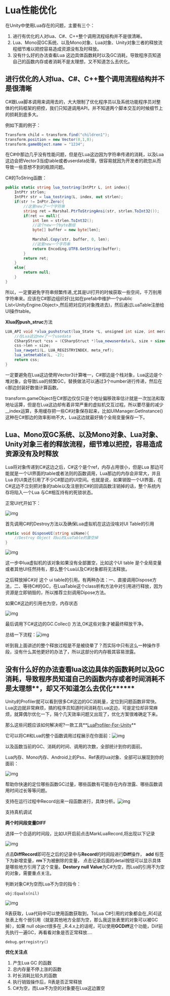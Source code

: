 # Lua性能优化

在Unity中使用Lua存在的问题，主要有三个：

1. 进行有优化的人对lua、C#、C++整个调用流程结构并不是很清晰。
2. Lua、Mono双GC系统、以及Mono对象、Lua对象、Unity对象三者的释放流程细节难以把控容易造成资源没有及时释放。
3. 没有什么好的办法查看Lua 这边具体函数耗时以及GC消耗，导致程序员知道自己的函数内存或者消耗不是太理想，又不知道怎么去优化。

## **进行优化的人对lua、C#、C++整个调用流程结构并不是很清晰**

C#跟Lua脚本调用来调用去的，大大限制了优化程序员以及系统功能程序员对整体的代码框架的把控，我们只知道调用API，并不知道两个脚本交互的时候细节上的损耗到底多大。

例如下面的例子：

```c#
Transform child = transform.find("children1");
transform.position = new Vector(0,1,0);
transform.gameObject.name = "1234";
```

在C#中那边几乎没有性能问题，但是在Lua这边因为字符串传递的消耗，以及Lua这边会把Vector3当成table或者userdata处理，很容易就因为开发者的疏忽从而导致一些意想不到的瓶颈问题。

C#的ToString函数：

```c#
public static string lua_tostring(IntPtr L, int index){
    IntPtr strlen;
    IntPtr str = lua_tostring(L, index, out strlen);
    if(str != InPtr.Zero){
        //这里new了一个字符串
        string ret = Marshal.PtrToStringAnsi(str, strlen.ToInt32());
        if(ret == null){
            int len = strlen.ToInt32();
            //这个new一个byte数组
            byte[] buffer = new byte[len];
            
            Marshal.Copy(str, buffer, 0, len);
            //这里new一个字符串
            return Encoding.UTF8.GetString(buffer);
        }
        return ret;
    }
    else{
        return null;
    }
}
```

所以，一定要避免字符串频繁传递,尤其是UI打开的时候获取一些空间，千万别用字符串来。应该在C#那边组织好(比如在prefab中维护一个public List<UnityEngine.Object>,然后把对应的对象拽进去)，然后通过LuaTable注册给UI操作table。

**Xlua的push_struc**方法

```c#
LUA_API void *xlua_pushstruct(lua_State *L, unsigned int size, int mera_ref){
	//在Lua这边new了一个usedata
    CSharpStruct *css = (CSharpStruct *)lua_newuserdata(L, size + sizeof(int) + sizeof(unsigned int));
    css->len = size;
    lua_rawgeti(L, LUA_REGISTRYINDEX, meta_ref);
    lua_setmetable(L, -2);
    return css;
}
```

一定要避免在Lua这边使用Vector3计算唯一，C#那边是个栈对象，Lua这边是个堆对象，会导致Lua的频繁GC，替换做法可以通过3个number进行传递，然后在c那边封装好数值计算函数。



transform.gameObject在C#那边仅仅只是个地址偏移效率估计就是一次加法和取地址运算，但是在Lua这边却有着非常严重的虚拟机交互过程。所以要尽量的减少__index运算，多用缓存把一些C#对象保存起来，比如UIManager.GetInstance()这种在C#那边的效率影响不大，Lua这边就最好搞个全局变量保存一下。

## Lua、Mono双GC系统、以及Mono对象、Lua对象、Unity对象三者的释放流程，细节难以把控，容易造成资源没有及时释放

Lua将对象传递到C#这边之后，C#这个是个ref，内存占用很小，但是Lua 那边可能就是一个UI界面的table或者法则的函数调用，Lua那边的内存会非常大，并且Lua 的UI类还引用了不少C#那边的UI空间。也就是说，如果销毁一个UI界面，在C#这边不立刻把对象的table以及注册到C#的回调函数注销掉的话，整个系统内存将陷入一个Lua 与C#相互持有的死锁状态。

正常UI代开如下：

![img](../image/v2-5f80726315444538f14d09535657d5e8_720w.jpg)

首先调用C#的Destroy方法以及确保Lua虚拟机在这边没啥对UI Table的引用

```c#
static void DisposeUI(string uiName){
	//Destroy Object 将ui的LuaTable的置空掉
}
```

![img](../image/v2-e20ae350f1705831f250b924451495a6_720w.jpg)

这一步中lua虚拟机的该对象如果没有全部置空，比如这个UI table 是个全局变量或者其他UI任然持有，那么整个Lua以及C\#对象都将无法释放。

之后释放掉C#对 这个 ui table的引用。有两种办法：一、直接调用Dispose方法，二、等待C#的GC，在LuaTable这个class析构方法中对引用进行释放，因为资源是立即销毁的，所以推荐立刻调用Dipose方法。

如果C#这边的引用也为空，内存状态

![img](../image/v2-e470f8dd109b2fa559700dfa0b9f05f3_720w.jpg)

最后调用下C#这边的GC.Collec() 方法,OK这些对象才被最终释放干净。

总结一下流程：![img](https://pic1.zhimg.com/80/v2-5810b70753f69afa1d68993e885c3d71_720w.jpg?source=1940ef5c)

听到我上面讲述的整个释放过程是不是被绕晕了？而实际中只有这么一种操作手段，没有什么其他更好的办法了，所以这部分的内存极其容易泄露。

## **没有什么好的办法查看lua这边具体的函数耗时以及GC消耗**，导致程序员知道自己的函数内存或者时间消耗不是太理想**，却又不知道怎么去优化******

Unity的Profiler就可以看到很多C#这边的GC消耗量，定位到问题函数非常快。Lua这边就非常麻烦，搞的程序员知道时间消耗在Lua这边，可是定位却非常麻烦，就算偶尔优化一下，隔个几天效率问题又出现了，优化方案很难确定下来。

那么这些问题应该如何解决呢?一款工具**[LuaProfiler-For-Unity](https://link.zhihu.com/?target=https%3A//github.com/ElPsyCongree/LuaProfiler-For-Unity)**

它可以将C#和Lua的整个函数调用过程展示在你面前：![img](../image/v2-6d41fa21bfceb73bbc45a755a1094d30_720w.jpg)

以及函数当前的GC、消耗的时间、调用的次数，全部统计到你的面前。

Lua内存、Mono内存、Android上的Pss、Ref表的lua对象、全部可以展现到你的面前：

![img](../image/v2-1b25a18c01f8cc0e2979209082cc9f55_720w.webp)

帮助你快速的定位哪些函数GC过量，哪些函数有可能存在内存泄露、哪些函数调用时间过长等等问题。

支持在运行过程中Record出来一段函数进行，具体分析。![img](../image/v2-1bc4fc783056d210530a0954870ab008_720w.webp)

支持真机调试

**两个时间段变量DIFF**

选择一个合适的时间段，比如UI开启前点击MarkLuaRecord,将出现以下记录

![img](../image/v2-8bad0ca2888effa0465d981042b2ed05_720w.jpg)

点击**DiffRecord**即可在之后的记录中与**Record**的时间段进行**Diff**操作， **add** 标签下为新增变量，**rm**下为被删除的变量， 点击记录后面的detail按钮可以显示具体是哪些地方引用了这个变量。**Destory null Value**为C#为空，而Lua的引用不为空的对象，需要重点关注。

判断对象C#为空而Lua不为空的指令：

```
obj:Equals(nil)
```

![img](../image/v2-06ba87cb2865dec7109ab449bdcb574d_720w.jpg)

R表获取，Lua代码中可以使用函数获取到，ToLua C#引用的对象都会在_R[4]这张表上有个弱引用（就是其他地方全部为空，那么我这张表里的对象可以被GC掉），如果 null object很多在 _R.4.x上的话呢，可以使用**GCDiff**这个功能，Diif前先执行一遍GC，再看看对象是否正常释放....

```
debug.getregistry()
```

**优化关注点**

1. 产生Lua GC 的函数
2. 总内存量不停上涨的函数
3. 时长消耗比较久的函数
4. 执行销毁操作后，R表是否正常释放
5. C#为空，而Lua不为空的对象要在Lua这边置空

